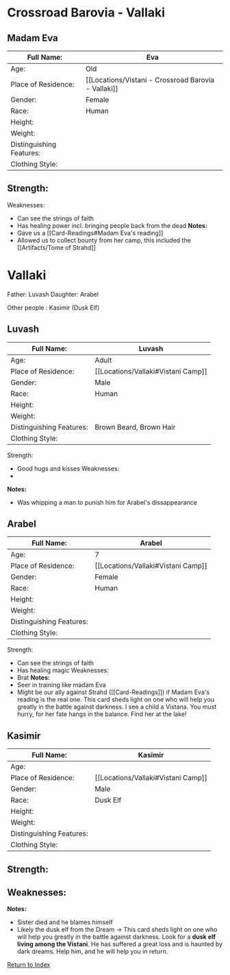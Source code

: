 # Crossroad Barovia - Vallaki

## Madam Eva
| Full Name:               | Eva                                                 |
| ------------------------ | --------------------------------------------------- |
| Age:                     | Old                                                 |
| Place of Residence:      | [[Locations/Vistani - Crossroad Barovia - Vallaki]] |
| Gender:                  | Female                                              |
| Race:                    | Human                                               |
| Height:                  |                                                     |
| Weight:                  |                                                     |
| Distinguishing Features: |                                                     |
| Clothing Style:          |                                                     |

Strength:
 - 
Weaknesses:
 - Can see the strings of faith
 - Has healing power incl. bringing people back from the dead
**Notes:**
- Gave us a [[Card-Readings#Madam Eva's reading]]
- Allowed us to collect bounty from her camp, this included the [[Artifacts/Tome of Strahd]]

# Vallaki
Father: Luvash
Daughter: Arabel

Other people : Kasimir (Dusk Elf) 

## Luvash
| Full Name:               | Luvash                             |
| ------------------------ | ---------------------------------- |
| Age:                     | Adult                              |
| Place of Residence:      | [[Locations/Vallaki#Vistani Camp]] |
| Gender:                  | Male                               |
| Race:                    | Human                              |
| Height:                  |                                    |
| Weight:                  |                                    |
| Distinguishing Features: | Brown Beard, Brown Hair            |
| Clothing Style:          |                                    |

Strength:
 - Good hugs and kisses
Weaknesses:
 - 
**Notes:**
- Was whipping a man to punish him for Arabel's dissappearance

## Arabel
| Full Name:               | Arabel                             |
| ------------------------ | ---------------------------------- |
| Age:                     | 7                                  |
| Place of Residence:      | [[Locations/Vallaki#Vistani Camp]] |
| Gender:                  | Female                             |
| Race:                    | Human                              |
| Height:                  |                                    |
| Weight:                  |                                    |
| Distinguishing Features: |                                    |
| Clothing Style:          |                                    |

Strength:
 - Can see the strings of faith
 - Has healing magic
Weaknesses:
 - Brat
**Notes:**
- Seer in training like madam Eva
- Might be our ally against Strahd ([[Card-Readings]]) if Madam Eva's reading is the real one.
  This card sheds light on one who will help you greatly in the battle against darkness.
  I see a child a Vistana. You must hurry, for her fate hangs in the balance. Find her at the lake! 

## Kasimir
| Full Name:               | Kasimir                            |
| ------------------------ | ---------------------------------- |
| Age:                     |                                    |
| Place of Residence:      | [[Locations/Vallaki#Vistani Camp]] |
| Gender:                  | Male                               |
| Race:                    | Dusk Elf                           |
| Height:                  |                                    |
| Weight:                  |                                    |
| Distinguishing Features: |                                    |
| Clothing Style:          |                                    |

Strength:
 - 
Weaknesses:
 - 
**Notes:**
- Sister died and he blames himself
- Likely the dusk elf from the Dream 
  -> This card sheds light on one who will help you greatly in the battle against darkness. Look for a __dusk elf living among the Vistani__. He has suffered a great loss and is haunted by dark dreams. Help him, and he will help you in return.

[Return to Index](_index)